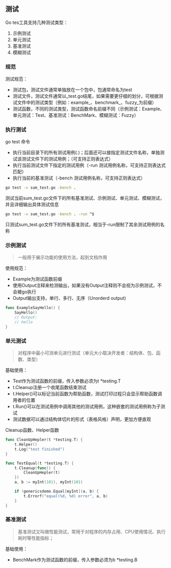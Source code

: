 ## 测试

Go tes工具支持几种测试类型：
1. 示例测试
2. 单元测试
3. 基准测试
4. 模糊测试

### 规范

测试规范：
- 测试包，测试文件通常单独放在一个包中，包通常命名为test
- 测试文件，测试文件通常以_test.go结尾，如果需要更仔细的划分，可根据测试文件中的测试类型（例如：example_、benchmark_、fuzzy_为前缀）
- 测试函数，不同的测试类型，测试函数命名前缀不同（示例测试：Example、单元测试：Test、基准测试：BenchMark、模糊测试：Fuzzy）

### 执行测试

go test 命令
- 执行当前目录下的所有测试用例(.)；后面还可以接指定测试文件名称，单独测试该测试文件下的测试用例；（可支持正则表达式）
- 执行当前测试文件下指定的测试用例（-run 测试用例名称，可支持正则表达式匹配）
- 执行当前的基准测试（-bench 测试用例名称，可支持正则表达式）

```bash
go test -v sum_test.go -bench .
```
测试当前sum_test.go文件下的所有基准测试、示例测试、单元测试、模糊测试，并且详细输出具体测试信息
```bash
go test -v sum_test.go -bench . -run ^$
```
只测试sum_test.go文件下的所有基准测试，相当于-run限制了其余测试用例的名称

### 示例测试

> 一般用于展示功能的使用方法，起到文档作用

使用规范：
- Example为测试函数前缀
- 使用Output注释来检测输出，如果没有Output注释则不会视为示例测试，不会被go执行
- Output输出支持，单行、多行、无序（Unorderd output)

```go
func ExampleSayHello() {
	SayHello()
	// Output:
	// hello
}
```
### 单元测试

> 对程序中最小可测单元进行测试（单元大小取决开发者：结构体、包、函数、类型）

基础使用：
- Test作为测试函数的前缀，传入参数必须为t *testing.T
- t.Cleanup注册一个收尾函数结束测试
- t.Helper()可以标记当前函数为帮助函数，测试打印过程只会显示帮助函数调用者的位置
- t.Run()可以在测试用例中调用其他的测试用例，这种嵌套的测试用例称为子测试
- 测试数据可以通过结构体切片的形式（表格风格）声明，更加方便直观

Cleanup函数、Helper函数
```go
func CleanUpHepler(t *testing.T) {
	t.Helper()
	t.Log("test finished")
}

func TestEqual(t *testing.T) {
	t.Cleanup(func() {
		CleanUpHepler(t)
	})
	a, b := myInt(101), myInt(101)

	if !genericsdemo.Equal[myInt](a, b) {
		t.Errorf("equal(%d, %d) error", a, b)
	}
}
```
### 基准测试

> 基准测试又叫做性能测试，常用于对程序的内存占用、CPU使用情况、执行耗时等性能指标；

基础使用：
- BenchMark作为测试函数的前缀，传入参数必须为b *testing.B
